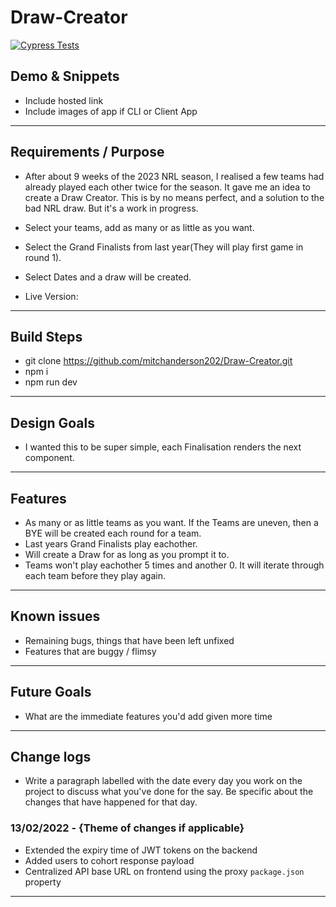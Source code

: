 # Draw-Creator

[![Cypress Tests](https://github.com/mitchanderson202/Draw-Creator/actions/workflows/main.yml/badge.svg)](https://github.com/mitchanderson202/Draw-Creator/actions/workflows/main.yml)

## Demo & Snippets

- Include hosted link
- Include images of app if CLI or Client App

---

## Requirements / Purpose

- After about 9 weeks of the 2023 NRL season, I realised a few teams had already played each other twice for the season. It gave me an idea to create a Draw Creator. This is by no means perfect, and a solution to the bad NRL draw. But it's a work in progress.
- Select your teams, add as many or as little as you want.
- Select the Grand Finalists from last year(They will play first game in round 1).
- Select Dates and a draw will be created.

- Live Version:

---

## Build Steps

- git clone https://github.com/mitchanderson202/Draw-Creator.git
- npm i
- npm run dev

---

## Design Goals

- I wanted this to be super simple, each Finalisation renders the next component.

---

## Features

- As many or as little teams as you want. If the Teams are uneven, then a BYE will be created each round for a team.
- Last years Grand Finalists play eachother.
- Will create a Draw for as long as you prompt it to.
- Teams won't play eachother 5 times and another 0. It will iterate through each team before they play again.

---

## Known issues

- Remaining bugs, things that have been left unfixed
- Features that are buggy / flimsy

---

## Future Goals

- What are the immediate features you'd add given more time

---

## Change logs

- Write a paragraph labelled with the date every day you work on the project to discuss what you've done for the say. Be specific about the changes that have happened for that day.

### 13/02/2022 - {Theme of changes if applicable}

- Extended the expiry time of JWT tokens on the backend
- Added users to cohort response payload
- Centralized API base URL on frontend using the proxy `package.json` property

---
